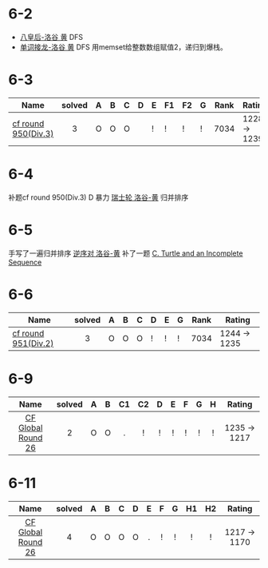 # 6-2
- [八皇后-洛谷 黄](https://www.luogu.com.cn/problem/P1219)
DFS
- [单词接龙-洛谷 黄](https://www.luogu.com.cn/problem/solution/P1019)
DFS
用memset给整数数组赋值2，递归到爆栈。

# 6-3
| **Name**                                                   | **solved** | **A** | **B** | **C** | **D** | **E** | **F1** | **F2** | **G** | **Rank** | **Rating**        |
| ---------------------------------------------------------- | :--------: | ----- | ----- | ----- | ----- | ----- | ----- | -----  | ----- | -------- | -----------------  |
| [cf round 950(Div.3)](https://codeforces.com/contest/1980) |     3      | Ο     | O     |  O    |       |  !     | !    |   !     |  !     | 7034    | 1228 &rarr;  1239 |

# 6-4
补题cf round 950(Div.3) D
暴力
[瑞士轮 洛谷-黄](https://www.luogu.com.cn/problem/P1309)
归并排序

# 6-5
手写了一遍归并排序
[逆序对 洛谷-黄](https://www.luogu.com.cn/problem/P1908)
补了一题
[C. Turtle and an Incomplete Sequence](https://codeforces.com/contest/1981/problem/C)


# 6-6
| **Name**                                                   | **solved** | **A** | **B** | **C** | **D** | **E** | **G** | **Rank** | **Rating**        |
| ---------------------------------------------------------- | :--------: | ----- | ----- | ----- | ----- | ----- | ----- | -------- | ----------------- |
| [cf round 951(Div.2)](https://codeforces.com/contest/1980) |     3      | Ο     | O     |  O    |    !   |  !   |  !    | 7034     | 1244 &rarr;  1235 |

# 6-9
|                       **Name**                            | **solved** | **A** | **B** | **C1** | **C2** | **D** | **E** | **F** | **G** | **H** |    **Rating**    |
| :-------------------------------------------------------: | :--------: | :---: | :---: | :----: | :----: | :---: | :---: | :---: | :---: | :---: | :--------------: |
| [CF Global Round 26](https://codeforces.com/contest/1984) |     2      |   Ο   |   O   |   .    |   !    |   !   |   !   |   !   |   !   |   !   | 1235 &rarr; 1217 |

# 6-11
|                       **Name**                            | **solved** | **A** | **B** | **C** | **D** | **E** | **F** | **G** | **H1** | **H2** |    **Rating**    |
| :-------------------------------------------------------: | :--------: | :---: | :---: | :---: | :---: | :---: | :---: | :---: | :----: | :----: | :--------------: |
| [CF Global Round 26](https://codeforces.com/contest/1984) |     4      |   Ο   |   O   |   O   |   O   |   .   |   !   |   !   |   !    |   !    | 1217 &rarr; 1170 |